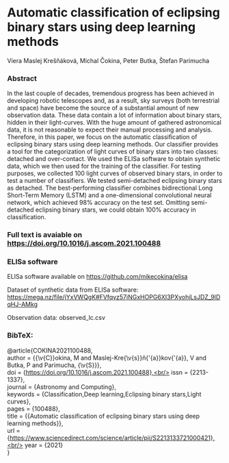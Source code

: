 # Automatic classification of eclipsing binary stars using deep learning methods

Viera Maslej Krešňáková, Michal Čokina, Peter Butka, Štefan Parimucha

### Abstract

In the last couple of decades, tremendous progress has been achieved in developing robotic telescopes and, as a result, sky surveys (both terrestrial and space) have become the source of a substantial amount of new observation data. These data contain a lot of information about binary stars, hidden in their light-curves. With the huge amount of gathered astronomical data, it is not reasonable to expect their manual processing and analysis. Therefore, in this paper, we focus on the automatic classification of eclipsing binary stars using deep learning methods. Our classifier provides a tool for the categorization of light curves of binary stars into two classes: detached and over-contact. We used the ELISa software to obtain synthetic data, which we then used for the  training of the classifier. For testing purposes, we collected 100 light curves of observed binary stars, in order to test a number of classifiers. We tested semi-detached eclipsing binary stars as detached. The best-performing classifier combines bidirectional Long Short-Term Memory (LSTM) and a one-dimensional convolutional neural network, which achieved 98% accuracy on the test set. Omitting semi-detached eclipsing binary stars, we could obtain 100% accuracy in classification. 

### Full text is avaiable on https://doi.org/10.1016/j.ascom.2021.100488

### ELISa software 
ELISa software available on https://github.com/mikecokina/elisa

Dataset of synthetic data from ELISa software: https://mega.nz/file/jYxVWQgK#FVfqyz57jNGxHOPG6XI3PXyohjLsJDZ_9lDqHJ-AMkg

Observation data: observed_lc.csv

### BibTeX:

@article{COKINA2021100488,<br/>
author = {{\v{C}}okina, M and Maslej-Kre{\v{s}}ň{\'{a}}kov{\'{a}}, V and Butka, P and Parimucha, {\v{S}}},<br/>
doi = {https://doi.org/10.1016/j.ascom.2021.100488},<br/>
issn = {2213-1337},<br/>
journal = {Astronomy and Computing},<br/>
keywords = {Classification,Deep learning,Eclipsing binary stars,Light curves},<br/>
pages = {100488},<br/>
title = {{Automatic classification of eclipsing binary stars using deep learning methods}},<br/>
url = {https://www.sciencedirect.com/science/article/pii/S2213133721000421},<br/>
year = {2021}<br/>
}
